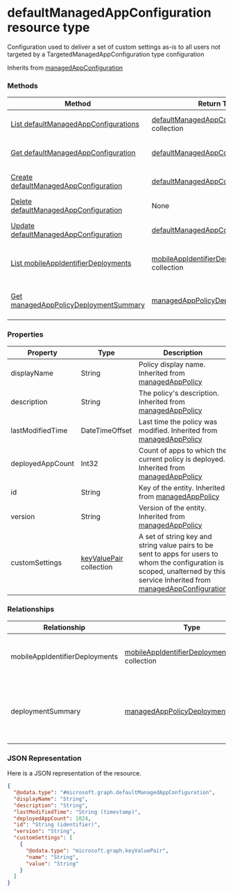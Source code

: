 ﻿# defaultManagedAppConfiguration resource type

Configuration used to deliver a set of custom settings as-is to all users not targeted by a TargetedManagedAppConfiguration type configuration

Inherits from [managedAppConfiguration](../resources/intune_mam_managedappconfiguration.md)

### Methods
|Method|Return Type|Description|
|---|---|---|
|[List defaultManagedAppConfigurations](../api/intune_mam_defaultmanagedappconfiguration_list.md)|[defaultManagedAppConfiguration](../resources/intune_mam_defaultmanagedappconfiguration.md) collection|List properties and relationships of the [defaultManagedAppConfiguration](../resources/intune_mam_defaultmanagedappconfiguration.md) objects.|
|[Get defaultManagedAppConfiguration](../api/intune_mam_defaultmanagedappconfiguration_get.md)|[defaultManagedAppConfiguration](../resources/intune_mam_defaultmanagedappconfiguration.md)|Read properties and relationships of the [defaultManagedAppConfiguration](../resources/intune_mam_defaultmanagedappconfiguration.md) object.|
|[Create defaultManagedAppConfiguration](../api/intune_mam_defaultmanagedappconfiguration_create.md)|[defaultManagedAppConfiguration](../resources/intune_mam_defaultmanagedappconfiguration.md)|Create a new [defaultManagedAppConfiguration](../resources/intune_mam_defaultmanagedappconfiguration.md) object.|
|[Delete defaultManagedAppConfiguration](../api/intune_mam_defaultmanagedappconfiguration_delete.md)|None|Deletes a [defaultManagedAppConfiguration](../resources/intune_mam_defaultmanagedappconfiguration.md).|
|[Update defaultManagedAppConfiguration](../api/intune_mam_defaultmanagedappconfiguration_update.md)|[defaultManagedAppConfiguration](../resources/intune_mam_defaultmanagedappconfiguration.md)|Update the properties of a [defaultManagedAppConfiguration](../resources/intune_mam_defaultmanagedappconfiguration.md) object.|
|[List mobileAppIdentifierDeployments](../api/intune_mam_defaultmanagedappconfiguration_list_mobileappidentifierdeployment.md)|[mobileAppIdentifierDeployment](../resources/intune_mam_mobileappidentifierdeployment.md) collection|Get the mobileAppIdentifierDeployments from the mobileAppIdentifierDeployments navigation property.|
|[Get managedAppPolicyDeploymentSummary](../api/intune_mam_defaultmanagedappconfiguration_get_managedapppolicydeploymentsummary.md)|[managedAppPolicyDeploymentSummary](../resources/intune_mam_managedapppolicydeploymentsummary.md)|Get the [managedAppPolicyDeploymentSummary](../resources/intune_mam_managedapppolicydeploymentsummary.md) from the deploymentSummary navigation property.|

### Properties
|Property|Type|Description|
|---|---|---|
|displayName|String|Policy display name. Inherited from [managedAppPolicy](../resources/intune_mam_managedapppolicy.md)|
|description|String|The policy's description. Inherited from [managedAppPolicy](../resources/intune_mam_managedapppolicy.md)|
|lastModifiedTime|DateTimeOffset|Last time the policy was modified. Inherited from [managedAppPolicy](../resources/intune_mam_managedapppolicy.md)|
|deployedAppCount|Int32|Count of apps to which the current policy is deployed. Inherited from [managedAppPolicy](../resources/intune_mam_managedapppolicy.md)|
|id|String|Key of the entity. Inherited from [managedAppPolicy](../resources/intune_mam_managedapppolicy.md)|
|version|String|Version of the entity. Inherited from [managedAppPolicy](../resources/intune_mam_managedapppolicy.md)|
|customSettings|[keyValuePair](../resources/intune_mam_keyvaluepair.md) collection|A set of string key and string value pairs to be sent to apps for users to whom the configuration is scoped, unalterned by this service Inherited from [managedAppConfiguration](../resources/intune_mam_managedappconfiguration.md)|

### Relationships
|Relationship|Type|Description|
|---|---|---|
|mobileAppIdentifierDeployments|[mobileAppIdentifierDeployment](../resources/intune_mam_mobileappidentifierdeployment.md) collection|List of apps to which the policy is deployed. Inherited from [managedAppPolicy](../resources/intune_mam_managedapppolicy.md)|
|deploymentSummary|[managedAppPolicyDeploymentSummary](../resources/intune_mam_managedapppolicydeploymentsummary.md)|Navigation property to deployment summary of the configuration. Inherited from [managedAppPolicy](../resources/intune_mam_managedapppolicy.md)|

### JSON Representation
Here is a JSON representation of the resource.
<!-- {
  "blockType": "resource",
  "keyProperty": "id",
  "@odata.type": "microsoft.graph.defaultManagedAppConfiguration"
}
-->
```json
{
  "@odata.type": "#microsoft.graph.defaultManagedAppConfiguration",
  "displayName": "String",
  "description": "String",
  "lastModifiedTime": "String (timestamp)",
  "deployedAppCount": 1024,
  "id": "String (identifier)",
  "version": "String",
  "customSettings": [
    {
      "@odata.type": "microsoft.graph.keyValuePair",
      "name": "String",
      "value": "String"
    }
  ]
}
```



